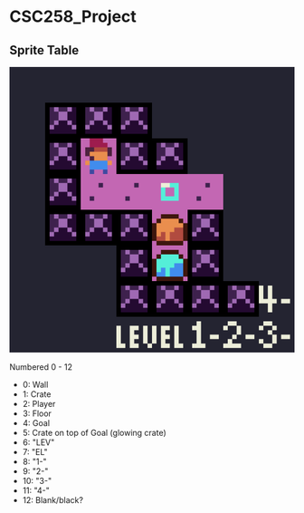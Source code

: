 # CSC258_Project



## Sprite Table

![alt text](https://github.com/yoonsikp/CSC258_Project/raw/master/sprites2.png "Logo Title Text 1")

Numbered 0 - 12

* 0: Wall
* 1: Crate
* 2: Player
* 3: Floor
* 4: Goal
* 5: Crate on top of Goal (glowing crate)
* 6: "LEV"
* 7: "EL"
* 8: "1-"
* 9: "2-"
* 10: "3-"
* 11: "4-"
* 12: Blank/black?
